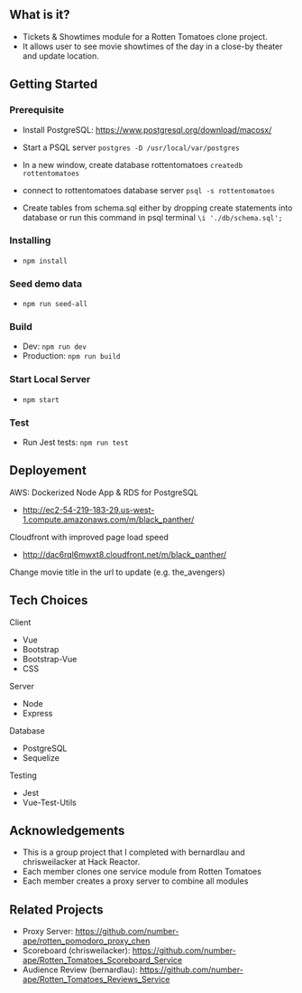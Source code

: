 ## What is it?
- Tickets & Showtimes module for a Rotten Tomatoes clone project.
- It allows user to see movie showtimes of the day in a close-by theater and update location.

## Getting Started
### Prerequisite
- Install PostgreSQL:
https://www.postgresql.org/download/macosx/
- Start a PSQL server
```postgres -D /usr/local/var/postgres```
- In a new window, create database rottentomatoes
```createdb rottentomatoes```
- connect to rottentomatoes database server
```psql -s rottentomatoes```

- Create tables from schema.sql either by dropping create statements into database or run this command in psql terminal
```\i './db/schema.sql';```

### Installing
- ```npm install```
### Seed demo data
- ```npm run seed-all```
### Build
- Dev: ```npm run dev```
- Production: ```npm run build```
### Start Local Server
- ```npm start```
### Test
- Run Jest tests: ```npm run test```

## Deployement
AWS: Dockerized Node App & RDS for PostgreSQL
- http://ec2-54-219-183-29.us-west-1.compute.amazonaws.com/m/black_panther/

Cloudfront with improved page load speed
- http://dac6rql6mwxt8.cloudfront.net/m/black_panther/

Change movie title in the url to update (e.g. the_avengers)

## Tech Choices
Client
- Vue
- Bootstrap
- Bootstrap-Vue
- CSS
	
Server
- Node
- Express

Database
- PostgreSQL
- Sequelize

Testing
- Jest
- Vue-Test-Utils

## Acknowledgements
- This is a group project that I completed with bernardlau and chrisweilacker at Hack Reactor.
- Each member clones one service module from Rotten Tomatoes
- Each member creates a proxy server to combine all modules

## Related Projects
- Proxy Server: https://github.com/number-ape/rotten_pomodoro_proxy_chen
- Scoreboard (chrisweilacker): https://github.com/number-ape/Rotten_Tomatoes_Scoreboard_Service
- Audience Review (bernardlau): https://github.com/number-ape/Rotten_Tomatoes_Reviews_Service




